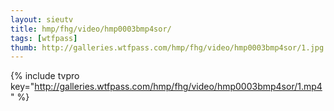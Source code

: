 ```yaml
--- 
layout: sieutv
title: hmp/fhg/video/hmp0003bmp4sor/
tags: [wtfpass]
thumb: http://galleries.wtfpass.com/hmp/fhg/video/hmp0003bmp4sor/1.jpg
---
```

{% include tvpro key="http://galleries.wtfpass.com/hmp/fhg/video/hmp0003bmp4sor/1.mp4" %} 
